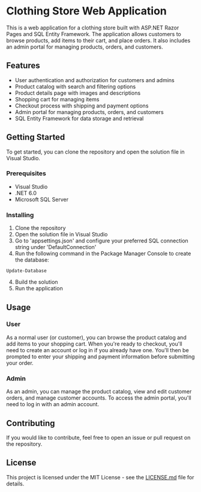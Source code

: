 # Clothing Store Web Application

This is a web application for a clothing store built with ASP.NET Razor Pages and SQL Entity Framework. The application allows customers to browse products, add items to their cart, and place orders. It also includes an admin portal for managing products, orders, and customers.

## Features

- User authentication and authorization for customers and admins
- Product catalog with search and filtering options
- Product details page with images and descriptions
- Shopping cart for managing items
- Checkout process with shipping and payment options
- Admin portal for managing products, orders, and customers
- SQL Entity Framework for data storage and retrieval

## Getting Started

To get started, you can clone the repository and open the solution file in Visual Studio.

### Prerequisites

- Visual Studio
- .NET 6.0
- Microsoft SQL Server

### Installing

1. Clone the repository
2. Open the solution file in Visual Studio
3. Go to 'appsettings.json' and configure your preferred SQL connection string under 'DefaultConnection'
3. Run the following command in the Package Manager Console to create the database:
```
Update-Database
```
4. Build the solution
5. Run the application

## Usage

### User

As a normal user (or customer), you can browse the product catalog and add items to your shopping cart. When you're ready to checkout, you'll need to create an account or log in if you already have one. You'll then be prompted to enter your shipping and payment information before submitting your order.

### Admin

As an admin, you can manage the product catalog, view and edit customer orders, and manage customer accounts. To access the admin portal, you'll need to log in with an admin account.

## Contributing

If you would like to contribute, feel free to open an issue or pull request on the repository.

## License

This project is licensed under the MIT License - see the [LICENSE.md](LICENSE.md) file for details.
